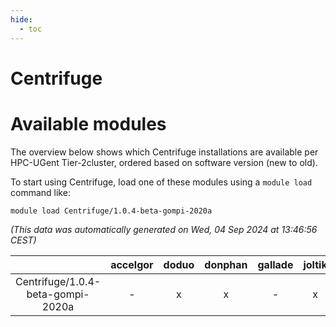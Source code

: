 ```yaml
---
hide:
  - toc
---
```


Centrifuge
==========

# Available modules


The overview below shows which Centrifuge installations are available per HPC-UGent Tier-2cluster, ordered based on software version (new to old).

To start using Centrifuge, load one of these modules using a `module load` command like:

```shell
module load Centrifuge/1.0.4-beta-gompi-2020a
```

*(This data was automatically generated on Wed, 04 Sep 2024 at 13:46:56 CEST)*  

| |accelgor|doduo|donphan|gallade|joltik|shinx|skitty|
| :---: | :---: | :---: | :---: | :---: | :---: | :---: | :---: |
|Centrifuge/1.0.4-beta-gompi-2020a|-|x|x|-|x|-|x|
